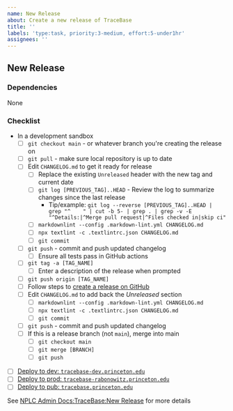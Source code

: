 ```yaml
---
name: New Release
about: Create a new release of TraceBase
title: ''
labels: 'type:task, priority:3-medium, effort:5-under1hr'
assignees: ''
---
```

<!-- markdownlint-disable-next-line first-line-heading -->
## New Release

### Dependencies
<!-- This issue cannot be started until the completion of the following:
- #issue_number_1
- #pull_request_1
-->
None

### Checklist

- In a development sandbox
  - [ ] `git checkout main` - or whatever branch you're creating the release on
  - [ ] `git pull` - make sure local repository is up to date
  - [ ] Edit `CHANGELOG.md` to get it ready for release
    - [ ] Replace the existing `Unreleased` header with the new tag and current date
    - [ ] `git log [PREVIOUS_TAG]..HEAD` - Review the log to summarize changes since the last release
      - Tip/example: `git log --reverse [PREVIOUS_TAG]..HEAD | grep "^    " | cut -b 5- | grep . | grep -v -E "^Details:|^Merge pull request|^Files checked in|skip ci"`
    - [ ] `markdownlint --config .markdown-lint.yml CHANGELOG.md`
    - [ ] `npx textlint -c .textlintrc.json CHANGELOG.md`
    - [ ] `git commit`
  - [ ] `git push` - commit and push updated changelog
    - [ ] Ensure all tests pass in GitHub actions
  - [ ] `git tag -a [TAG_NAME]`
    - [ ] Enter a description of the release when prompted
  - [ ] `git push origin [TAG_NAME]`
  - [ ] Follow steps to [create a release on GitHub](https://docs.github.com/en/repositories/releasing-projects-on-github/managing-releases-in-a-repository#creating-a-release)
  - [ ] Edit `CHANGELOG.md` to add back the *Unreleased* section
    - [ ] `markdownlint --config .markdown-lint.yml CHANGELOG.md`
    - [ ] `npx textlint -c .textlintrc.json CHANGELOG.md`
    - [ ] `git commit`
  - [ ] `git push` - commit and push updated changelog
  - [ ] If this is a release branch (not `main`), merge into main
    - [ ] `git checkout main`
    - [ ] `git merge [BRANCH]`
    - [ ] `git push`
- [ ] [Deploy to dev: `tracebase-dev.princeton.edu`](https://nplcadmindocs.princeton.edu/index.php/TraceBase#Deploy_Update)
- [ ] [Deploy to prod: `tracebase-rabonowitz.princeton.edu`](https://nplcadmindocs.princeton.edu/index.php/TraceBase#Deploy_Update)
- [ ] [Deploy to pub: `tracebase.princeton.edu`](https://nplcadmindocs.princeton.edu/index.php/TraceBase#Deploy_Update)

See [NPLC Admin Docs:TraceBase:New Release](https://nplcadmindocs.princeton.edu/index.php/TraceBase#New_Release) for more details
